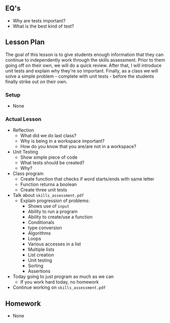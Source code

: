 ## EQ's

- Why are tests important?
- What is the best kind of test?

## Lesson Plan

The goal of this lesson is to give students enough information that they can
continue to independently work through the skills assessment. Prior to them
going off on their own, we will do a quick review. After that, I will introduce
unit tests and explain why they're so important. Finally, as a class we will
solve a simple problem - complete with unit tests - before the students finally
strike out on their own.

### Setup

- None

### Actual Lesson

- Reflection
    - What did we do last class?
    - Why is being in a workspace important?
    - How do you know that you are/are not in a workspace?
- Unit Testing
    - Show simple piece of code
    - What tests should be created?
    - Why?
- Class program
    - Create function that checks if word starts/ends with same letter
    - Function returns a boolean
    - Create three unit tests
- Talk about `skills_assessment.pdf`
    - Explain progression of problems:
        - Shows use of `input`
        - Ability to run a program
        - Ability to create/use a function
        - Conditionals
        - type conversion
        - Algorithms
        - Loops
        - Various accesses in a list
        - Multiple lists
        - List creation
        - Unit testing
        - Sorting
        - Assertions
- Today going to just program as much as we can
    - If you work hard today, no homework
- Continue working on `skills_assessment.pdf`

## Homework

- None
